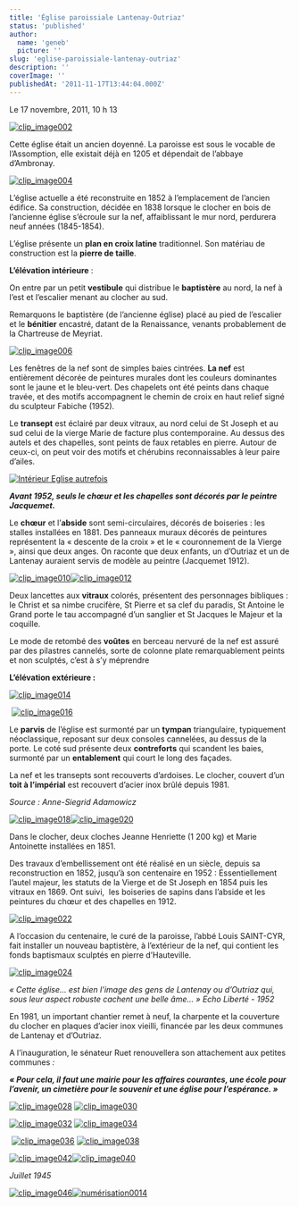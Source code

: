 ```yaml
---
title: 'Église paroissiale Lantenay-Outriaz'
status: 'published'
author:
  name: 'geneb'
  picture: ''
slug: 'eglise-paroissiale-lantenay-outriaz'
description: ''
coverImage: ''
publishedAt: '2011-11-17T13:44:04.000Z'
---
```


Le 17 novembre, 2011, 10 h 13  

[![clip_image002](https://beguelins.net/blog/public/Windows-Live-Writer/fcdfcc9c0cf3_131F9/clip_image002_thumb.jpg "clip_image002")](https://beguelins.net/blog/public/Windows-Live-Writer/fcdfcc9c0cf3_131F9/clip_image002_2.jpg)

Cette église était un ancien doyenné. La paroisse est sous le vocable de l’Assomption, elle existait déjà en 1205 et dépendait de l’abbaye d’Ambronay.

[![clip_image004](https://beguelins.net/blog/public/Windows-Live-Writer/fcdfcc9c0cf3_131F9/clip_image004_thumb.jpg "clip_image004")](https://beguelins.net/blog/public/Windows-Live-Writer/fcdfcc9c0cf3_131F9/clip_image004_2.jpg) 

L’église actuelle a été reconstruite en 1852 à l’emplacement de l’ancien édifice. Sa construction, décidée en 1838 lorsque le clocher en bois de l’ancienne église s’écroule sur la nef, affaiblissant le mur nord, perdurera neuf années (1845-1854).

L’église présente un **plan en croix latine** traditionnel. Son matériau de construction est la **pierre de taille**.

**L’élévation intérieure** :

On entre par un petit **vestibule** qui distribue le **baptistère** au nord, la nef à l’est et l’escalier menant au clocher au sud.

Remarquons le baptistère (de l’ancienne église) placé au pied de l’escalier et le **bénitier** encastré, datant de la Renaissance, venants probablement de la Chartreuse de Meyriat.

[![clip_image006](https://beguelins.net/blog/public/Windows-Live-Writer/fcdfcc9c0cf3_131F9/clip_image006_thumb.jpg "clip_image006")](https://beguelins.net/blog/public/Windows-Live-Writer/fcdfcc9c0cf3_131F9/clip_image006_2.jpg)

Les fenêtres de la nef sont de simples baies cintrées. **La nef** est entièrement décorée de peintures murales dont les couleurs dominantes sont le jaune et le bleu-vert. Des chapelets ont été peints dans chaque travée, et des motifs accompagnent le chemin de croix en haut relief signé du sculpteur Fabiche (1952).

Le **transept** est éclairé par deux vitraux, au nord celui de St Joseph et au sud celui de la vierge Marie de facture plus contemporaine. Au dessus des autels et des chapelles, sont peints de faux retables en pierre. Autour de ceux-ci, on peut voir des motifs et chérubins reconnaissables à leur paire d’ailes.

[![Intérieur Eglise autrefois](https://beguelins.net/blog/public/Windows-Live-Writer/fcdfcc9c0cf3_131F9/Interieur_Eglise_autrefois_thumb.jpg "Intérieur Eglise autrefois")](https://beguelins.net/blog/public/Windows-Live-Writer/fcdfcc9c0cf3_131F9/Interieur_Eglise_autrefois_2.jpg)

***Avant 1952, seuls le chœur et les chapelles sont décorés par le peintre Jacquemet.***

Le **chœur** et l’**abside** sont semi-circulaires, décorés de boiseries : les stalles installées en 1881. Des panneaux muraux décorés de peintures représentent la « descente de la croix » et le « couronnement de la Vierge », ainsi que deux anges. On raconte que deux enfants, un d’Outriaz et un de Lantenay auraient servis de modèle au peintre (Jacquemet 1912).

[![clip_image010](https://beguelins.net/blog/public/Windows-Live-Writer/fcdfcc9c0cf3_131F9/clip_image010_thumb.jpg "clip_image010")](https://beguelins.net/blog/public/Windows-Live-Writer/fcdfcc9c0cf3_131F9/clip_image010_2.jpg)[![clip_image012](https://beguelins.net/blog/public/Windows-Live-Writer/fcdfcc9c0cf3_131F9/clip_image012_thumb.jpg "clip_image012")](https://beguelins.net/blog/public/Windows-Live-Writer/fcdfcc9c0cf3_131F9/clip_image012_2.jpg)

Deux lancettes aux **vitraux** colorés, présentent des personnages bibliques : le Christ et sa nimbe crucifère, St Pierre et sa clef du paradis, St Antoine le Grand porte le tau accompagné d’un sanglier et St Jacques le Majeur et la coquille.

Le mode de retombé des **voûtes** en berceau nervuré de la nef est assuré par des pilastres cannelés, sorte de colonne plate remarquablement peints et non sculptés, c’est à s’y méprendre

**L’élévation extérieure :**

[![clip_image014](https://beguelins.net/blog/public/Windows-Live-Writer/fcdfcc9c0cf3_131F9/clip_image014_thumb.jpg "clip_image014")](https://beguelins.net/blog/public/Windows-Live-Writer/fcdfcc9c0cf3_131F9/clip_image014_2.jpg)

 [![clip_image016](https://beguelins.net/blog/public/Windows-Live-Writer/fcdfcc9c0cf3_131F9/clip_image016_thumb.jpg "clip_image016")](https://beguelins.net/blog/public/Windows-Live-Writer/fcdfcc9c0cf3_131F9/clip_image016_2.jpg)

Le **parvis** de l’église est surmonté par un **tympan** triangulaire, typiquement néoclassique, reposant sur deux consoles cannelées, au dessus de la porte. Le coté sud présente deux **contreforts** qui scandent les baies, surmonté par un **entablement** qui court le long des façades.

La nef et les transepts sont recouverts d’ardoises. Le clocher, couvert d’un **toit à l’impérial** est recouvert d’acier inox brûlé depuis 1981.

*Source : Anne-Siegrid Adamowicz*

[![clip_image018](https://beguelins.net/blog/public/Windows-Live-Writer/fcdfcc9c0cf3_131F9/clip_image018_thumb.jpg "clip_image018")](https://beguelins.net/blog/public/Windows-Live-Writer/fcdfcc9c0cf3_131F9/clip_image018_2.jpg)[![clip_image020](https://beguelins.net/blog/public/Windows-Live-Writer/fcdfcc9c0cf3_131F9/clip_image020_thumb.jpg "clip_image020")](https://beguelins.net/blog/public/Windows-Live-Writer/fcdfcc9c0cf3_131F9/clip_image020_2.jpg)

Dans le clocher, deux cloches Jeanne Henriette (1 200 kg) et Marie Antoinette installées en 1851.

Des travaux d’embellissement ont été réalisé en un siècle, depuis sa reconstruction en 1852, jusqu’à son centenaire en 1952 : Essentiellement l’autel majeur, les statuts de la Vierge et de St Joseph en 1854 puis les vitraux en 1869. Ont suivi,  les boiseries de sapins dans l’abside et les peintures du chœur et des chapelles en 1912.

[![clip_image022](https://beguelins.net/blog/public/Windows-Live-Writer/fcdfcc9c0cf3_131F9/clip_image022_thumb.jpg "clip_image022")](https://beguelins.net/blog/public/Windows-Live-Writer/fcdfcc9c0cf3_131F9/clip_image022_2.jpg)

A l’occasion du centenaire, le curé de la paroisse, l’abbé Louis SAINT-CYR, fait installer un nouveau baptistère, à l’extérieur de la nef, qui contient les fonds baptismaux sculptés en pierre d’Hauteville. 

[![clip_image024](https://beguelins.net/blog/public/Windows-Live-Writer/fcdfcc9c0cf3_131F9/clip_image024_thumb.jpg "clip_image024")](https://beguelins.net/blog/public/Windows-Live-Writer/fcdfcc9c0cf3_131F9/clip_image024_2.jpg)

*« Cette église… est bien l’image des gens de Lantenay ou d’Outriaz qui, sous leur aspect robuste cachent une belle âme… » Echo Liberté - 1952*

En 1981, un important chantier remet à neuf, la charpente et la couverture du clocher en plaques d’acier inox vieilli, financée par les deux communes de Lantenay et d’Outriaz.

A l’inauguration, le sénateur Ruet renouvellera son attachement aux petites communes *:*

***« Pour cela, il faut une mairie pour les affaires courantes, une école pour l’avenir, un cimetière pour le souvenir et une église pour l’espérance. »***

[![clip_image028](https://beguelins.net/blog/public/Windows-Live-Writer/fcdfcc9c0cf3_131F9/clip_image028_thumb.jpg "clip_image028")](https://beguelins.net/blog/public/Windows-Live-Writer/fcdfcc9c0cf3_131F9/clip_image028_2.jpg) [![clip_image030](https://beguelins.net/blog/public/Windows-Live-Writer/fcdfcc9c0cf3_131F9/clip_image030_thumb.jpg "clip_image030")](https://beguelins.net/blog/public/Windows-Live-Writer/fcdfcc9c0cf3_131F9/clip_image030_2.jpg)

[![clip_image032](https://beguelins.net/blog/public/Windows-Live-Writer/fcdfcc9c0cf3_131F9/clip_image032_thumb.jpg "clip_image032")](https://beguelins.net/blog/public/Windows-Live-Writer/fcdfcc9c0cf3_131F9/clip_image032_2.jpg) [![clip_image034](https://beguelins.net/blog/public/Windows-Live-Writer/fcdfcc9c0cf3_131F9/clip_image034_thumb.jpg "clip_image034")](https://beguelins.net/blog/public/Windows-Live-Writer/fcdfcc9c0cf3_131F9/clip_image034_2.jpg)

 [![clip_image036](https://beguelins.net/blog/public/Windows-Live-Writer/fcdfcc9c0cf3_131F9/clip_image036_thumb.jpg "clip_image036")](https://beguelins.net/blog/public/Windows-Live-Writer/fcdfcc9c0cf3_131F9/clip_image036_2.jpg) [![clip_image038](https://beguelins.net/blog/public/Windows-Live-Writer/fcdfcc9c0cf3_131F9/clip_image038_thumb.jpg "clip_image038")](https://beguelins.net/blog/public/Windows-Live-Writer/fcdfcc9c0cf3_131F9/clip_image038_2.jpg)

[![clip_image042](https://beguelins.net/blog/public/Windows-Live-Writer/fcdfcc9c0cf3_131F9/clip_image042_thumb.jpg "clip_image042")](https://beguelins.net/blog/public/Windows-Live-Writer/fcdfcc9c0cf3_131F9/clip_image042_2.jpg)[![clip_image040](https://beguelins.net/blog/public/Windows-Live-Writer/fcdfcc9c0cf3_131F9/clip_image040_thumb.jpg "clip_image040")](https://beguelins.net/blog/public/Windows-Live-Writer/fcdfcc9c0cf3_131F9/clip_image040_2.jpg)

*Juillet 1945*

[![clip_image046](https://beguelins.net/blog/public/Windows-Live-Writer/fcdfcc9c0cf3_131F9/clip_image046_thumb.jpg "clip_image046")](https://beguelins.net/blog/public/Windows-Live-Writer/fcdfcc9c0cf3_131F9/clip_image046_2.jpg)[![numérisation0014](https://beguelins.net/blog/public/Windows-Live-Writer/fcdfcc9c0cf3_131F9/numerisation0014_thumb.jpg "numérisation0014")](https://beguelins.net/blog/public/Windows-Live-Writer/fcdfcc9c0cf3_131F9/numerisation0014_2.jpg)
